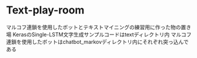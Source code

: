 # Text-play-room
マルコフ連鎖を使用したボットとテキストマイニングの練習用に作った物の置き場
KerasのSingle-LSTM文字生成サンプルコードはtextディレクトリ内
マルコフ連鎖を使用したボットはchatbot_markovディレクトリ内にそれぞれ突っ込んである
